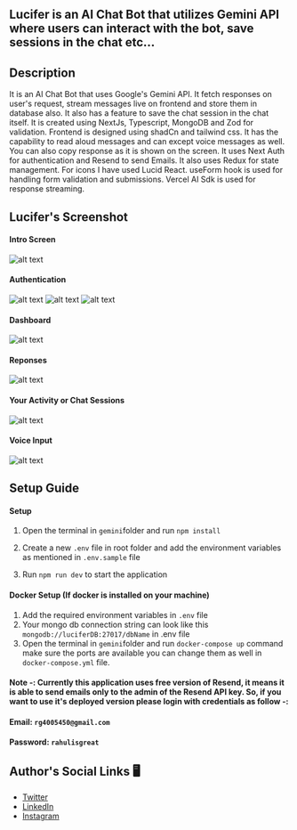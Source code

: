## Lucifer is an AI Chat Bot that utilizes Gemini API where users can interact with the bot, save sessions in the chat etc...

## Description 
It is an AI Chat Bot that uses Google's Gemini API. It fetch responses on user's request, stream messages live on frontend and store them in database also. It also has a feature to save the chat session in the chat itself. It is created using NextJs, Typescript, MongoDB and Zod for validation. Frontend is designed using shadCn and tailwind css. It has the capability to read aloud messages and can except voice messages as well. You can also copy response as it is shown on the screen. It uses Next Auth for authentication and Resend to send Emails. It also uses Redux for state management. For icons I have used Lucid React. useForm hook is used for handling form validation and submissions. Vercel AI Sdk is used for response streaming.

## Lucifer's Screenshot

#### Intro Screen
![alt text](assets/intro.png)

#### Authentication
![alt text](assets/create.png)
![alt text](assets/signin.png)
![alt text](assets/verify.png)

#### Dashboard
![alt text](assets/dash.png)

#### Reponses
![alt text](assets/response.png)

#### Your Activity or Chat Sessions
![alt text](assets/sessions.png)

#### Voice Input
![alt text](assets/voice.png)

## Setup Guide

#### Setup

1. Open the terminal in `gemini`folder and run `npm install`

2. Create a new `.env` file in root folder and add the environment variables as mentioned in `.env.sample` file

3. Run `npm run dev` to start the application

#### Docker Setup (If docker is installed on your machine)
1. Add the required environment variables in `.env` file
2. Your mongo db connection string can look like this `mongodb://luciferDB:27017/dbName` in .env file
3. Open the terminal in `gemini`folder and run `docker-compose up` command make sure the ports are available you can change them as well in `docker-compose.yml` file.

#### Note -: Currently this application uses free version of Resend, it means it is able to send emails only to the admin of the Resend API key. So, if you want to use it's deployed version please login with credentials as follow -:
#### Email: `rg4005450@gmail.com`
#### Password: `rahulisgreat`

## Author's Social Links 🖥️

- [Twitter](https://twitter.com/rahu__24)
- [LinkedIn](https://www.linkedin.com/in/rahu24/)
- [Instagram](https://www.instagram.com/rahu__24/)
